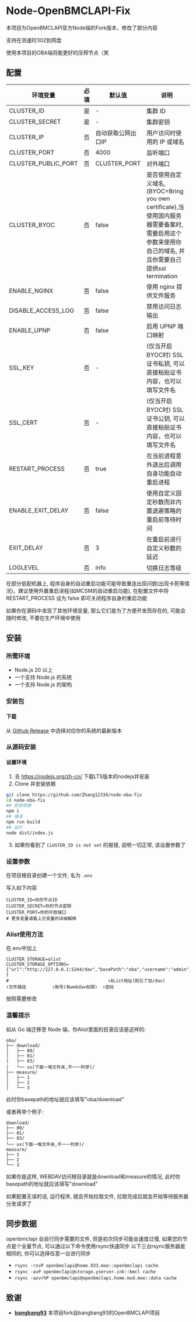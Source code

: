 # Node-OpenBMCLAPI-Fix
本项目为OpenBMCLAPI官方Node端的Fork版本，修改了部分内容

支持在测速时302到网盘

使用本项目的OBA端将能更好的压榨节点（笑

## 配置

| 环境变量                | 必填 | 默认值          | 说明                                                                                                     |
|---------------------|----|--------------|--------------------------------------------------------------------------------------------------------|
| CLUSTER_ID          | 是  | -            | 集群 ID                                                                                                  |
| CLUSTER_SECRET      | 是  | -            | 集群密钥                                                                                                   |
| CLUSTER_IP          | 否  | 自动获取公网出口IP   | 用户访问时使用的 IP 或域名                                                                                        |
| CLUSTER_PORT        | 否  | 4000         | 监听端口                                                                                                   |
| CLUSTER_PUBLIC_PORT | 否  | CLUSTER_PORT | 对外端口                                                                                                   |
| CLUSTER_BYOC        | 否  | false        | 是否使用自定义域名, (BYOC=Bring you own certificate),当使用国内服务器需要备案时, 需要启用这个参数来使用你自己的域名, 并且你需要自己提供ssl termination |
| ENABLE_NGINX        | 否  | false        | 使用 nginx 提供文件服务                                                                                        |
| DISABLE_ACCESS_LOG  | 否  | false        | 禁用访问日志输出                                                                                               |
| ENABLE_UPNP         | 否  | false        | 启用 UPNP 端口映射                                                                                           |
| SSL_KEY             | 否  | -            | (仅当开启BYOC时) SSL 证书私钥, 可以直接粘贴证书内容，也可以填写文件名                                                              |
| SSL_CERT            | 否  | -            | (仅当开启BYOC时) SSL 证书公钥, 可以直接粘贴证书内容，也可以填写文件名                                                              |
| RESTART_PROCESS | 否 | true | 在当前进程意外退出后调用自身功能自动重启进程 |
| ENABLE_EXIT_DELAY | 否 | false | 使用自定义固定秒数而非内置退避策略的重启前等待时间 |
| EXIT_DELAY | 否 | 3 | 在重启前进行自定义秒数的延迟 |
| LOGLEVEL | 否 | info | 切换日志等级 |

在部分低配机器上, 程序自身的自动重启功能可能导致重连出现问题(出现卡死等情况)，建议使用外置重启进程(如MCSM的自动重启功能), 在配置文件中将 RESTART_PROCESS 设为 false 即可关闭程序自身的重启功能

如果你在源码中发现了其他环境变量, 那么它们是为了方便开发而存在的, 可能会随时修改, 不要在生产环境中使用

## 安装

### 所需环境

- Node.js 20 以上
- 一个支持 Node.js 的系统
- 一个支持 Node.js 的架构

### 安装包

#### 下载

从 [Github Release](https://github.com/bangbang93/openbmclapi/releases) 中选择对应你的系统的最新版本

### 从源码安装

#### 设置环境

1. 去 <https://nodejs.org/zh-cn/> 下载LTS版本的nodejs并安装
2. Clone 并安装依赖

```bash
git clone https://github.com/Zhang12334/node-oba-fix
cd node-oba-fix
## 安装依赖
npm i
## 编译
npm run build
## 运行
node dist/index.js
```

3. 如果你看到了 `CLUSTER_ID is not set` 的报错, 说明一切正常, 该设置参数了

### 设置参数

在项目根目录创建一个文件, 名为 `.env`

写入如下内容

```env
CLUSTER_ID=你的节点ID
CLUSTER_SECRET=你的节点密钥
CLUSTER_PORT=你的开放端口
# 更多变量请看上方变量的详细解释
```
### Alist使用方法
在.env中加上
```env
CLUSTER_STORAGE=alist
CLUSTER_STORAGE_OPTIONS={"url":"http://127.0.0.1:5244/dav","basePath":"oba","username":"admin","password":"admin" }
#                                      ↑AList地址(别忘了加/dav)         ↑文件路径          ↑账号(有webdav权限)  ↑密码
```
按照需要修改

### 温馨提示

如从 Go 端迁移至 Node 端，你Alist里面的目录应该是这样的:

```file_tree
oba/
├── download/
│   ├── 00/
│   ├── 01/
|   ├── 03/
│   └── xx(下面一堆文件夹,不一一列举)/
├── measure/
│   ├── 1
│   ├── 2
│   └── 3
```
此时你basepath的地址就应该填写"oba/download"

或者再举个例子:

```file_tree
download/
├── 00/
├── 01/
├── 03/
└── xx(下面一堆文件夹,不一一列举)/
measure/
├── 1
├── 2
└── 3
```
如果你是这样, WEBDAV访问根目录就是download和measure的情况, 此时你basepath的地址就应该填写"download"

如果配置无误的话, 运行程序, 就会开始拉取文件, 拉取完成后就会开始等待服务器分发请求了

## 同步数据

openbmclapi 会自行同步需要的文件, 但是初次同步可能会速度过慢, 如果您的节点是个全量节点, 可以通过以下命令使用rsync快速同步
以下三台rsync服务器是相同的, 你可以选择任意一台进行同步
- `rsync -rzvP openbmclapi@home.933.moe::openbmclapi cache`
- `rsync -avP openbmclapi@storage.yserver.ink::bmcl cache`
- `rsync -azvrhP openbmclapi@openbmclapi.home.mxd.moe::data cache`

## 致谢

- [**bangbang93**](https://github.com/bangbang93) 本项目fork自bangbang93的OpenBMCLAPI项目